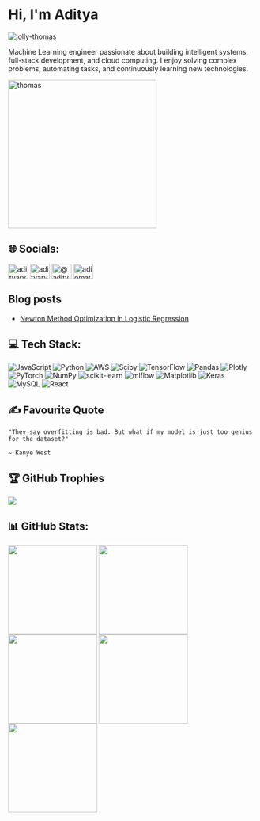 # Hi, I'm Aditya

<p align="left"> <img src="https://komarev.com/ghpvc/?username=jolly-thomas&label=Profile%20views&color=0e75b6&style=flat-square" alt="jolly-thomas" /> </p>

Machine Learning engineer passionate about building intelligent systems, full-stack development, and cloud computing. I enjoy solving complex problems, automating tasks, and continuously learning new technologies.

<img src="https://external-content.duckduckgo.com/iu/?u=https%3A%2F%2Ftse2.mm.bing.net%2Fth%3Fid%3DOIP.rmsuW3oEhaT-Sm9bBBLDKAHaEK%26pid%3DApi&f=1&ipt=af9a6849a7468bd1daa9e7399d289b44a91fe2a38862c90aae58394c4a89d53d&ipo=images" alt="thomas" width="300" title="Thomas the Tank Engine">


## 🌐 Socials:
<p>
<p align="left">
<a href="https://linkedin.com/in/adityaryaka" target="blank"><img align="center" src="https://raw.githubusercontent.com/rahuldkjain/github-profile-readme-generator/master/src/images/icons/Social/linked-in-alt.svg" alt="adityaryaka" height="30" width="40" /></a>
<a href="https://kaggle.com/adityaryaka" target="blank"><img align="center" src="https://raw.githubusercontent.com/rahuldkjain/github-profile-readme-generator/master/src/images/icons/Social/kaggle.svg" alt="adityaryaka" height="30" width="40" /></a>
<a href="https://medium.com/@adityaryaka" target="blank"><img align="center" src="https://raw.githubusercontent.com/rahuldkjain/github-profile-readme-generator/master/src/images/icons/Social/medium.svg" alt="@adityaryaka" height="30" width="40" /></a>
<a href="https://www.leetcode.com/adiomatix" target="blank"><img align="center" src="https://raw.githubusercontent.com/rahuldkjain/github-profile-readme-generator/master/src/images/icons/Social/leet-code.svg" alt="adiomatix" height="30" width="40" /></a>
</p>


## Blog posts

<!-- BLOG-POST-LIST:START -->
- [Newton Method Optimization in Logistic Regression](https://medium.com/@adityaryaka/newton-method-optimization-in-logistic-regression-bd490acdfac6?source=rss-b1debd1c627a------2)
<!-- BLOG-POST-LIST:END -->


## 💻 Tech Stack:
![JavaScript](https://img.shields.io/badge/javascript-%23323330.svg?style=for-the-badge&logo=javascript&logoColor=%23F7DF1E) ![Python](https://img.shields.io/badge/python-3670A0?style=for-the-badge&logo=python&logoColor=ffdd54) ![AWS](https://img.shields.io/badge/AWS-%23FF9900.svg?style=for-the-badge&logo=amazon-aws&logoColor=white) ![Scipy](https://img.shields.io/badge/SciPy-%230C55A5.svg?style=for-the-badge&logo=scipy&logoColor=%white) ![TensorFlow](https://img.shields.io/badge/TensorFlow-%23FF6F00.svg?style=for-the-badge&logo=TensorFlow&logoColor=white) ![Pandas](https://img.shields.io/badge/pandas-%23150458.svg?style=for-the-badge&logo=pandas&logoColor=white) ![Plotly](https://img.shields.io/badge/Plotly-%233F4F75.svg?style=for-the-badge&logo=plotly&logoColor=white) ![PyTorch](https://img.shields.io/badge/PyTorch-%23EE4C2C.svg?style=for-the-badge&logo=PyTorch&logoColor=white) ![NumPy](https://img.shields.io/badge/numpy-%23013243.svg?style=for-the-badge&logo=numpy&logoColor=white) ![scikit-learn](https://img.shields.io/badge/scikit--learn-%23F7931E.svg?style=for-the-badge&logo=scikit-learn&logoColor=white) ![mlflow](https://img.shields.io/badge/mlflow-%23d9ead3.svg?style=for-the-badge&logo=numpy&logoColor=blue) ![Matplotlib](https://img.shields.io/badge/Matplotlib-%23ffffff.svg?style=for-the-badge&logo=Matplotlib&logoColor=black) ![Keras](https://img.shields.io/badge/Keras-%23D00000.svg?style=for-the-badge&logo=Keras&logoColor=white) ![MySQL](https://img.shields.io/badge/mysql-4479A1.svg?style=for-the-badge&logo=mysql&logoColor=white) ![React](https://img.shields.io/badge/react-%2320232a.svg?style=for-the-badge&logo=react&logoColor=%2361DAFB)


## ✍️ Favourite Quote
```
"They say overfitting is bad. But what if my model is just too genius for the dataset?"

~ Kanye West
```


## 🏆 GitHub Trophies

![](https://github-profile-trophy.vercel.app/?username=jolly-thomas&theme=swift&no-frame=false&no-bg=false&margin-w=4)

 

## 📊 GitHub Stats:

<div align="left">
<a href="https://github.com/jolly-thomas">
<img align="left" src="http://github-profile-summary-cards.vercel.app/api/cards/stats?username=jolly-thomas&theme=swift" height="180em" />
<img align="left" src="http://github-profile-summary-cards.vercel.app/api/cards/most-commit-language?username=jolly-thomas&theme=swift" height="180em" />
<img align="left" src="http://github-profile-summary-cards.vercel.app/api/cards/repos-per-language?username=jolly-thomas&theme=swift" height="180em" />
<img align="left" src="http://github-profile-summary-cards.vercel.app/api/cards/productive-time?username=jolly-thomas&theme=swift" height="180em" />
<img align="left" src="http://github-profile-summary-cards.vercel.app/api/cards/profile-details?username=jolly-thomas&theme=swift" height="180em" />
</div>




